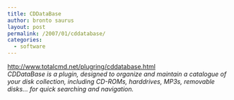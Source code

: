 ```yaml
---
title: CDDataBase
author: bronto saurus
layout: post
permalink: /2007/01/cddatabase/
categories:
  - software
---
```

<a href="http://www.totalcmd.net/plugring/cddatabase.html" target="_blank" >http://www.totalcmd.net/plugring/cddatabase.html</a>  
*CDDataBase is a plugin, designed to organize and maintain a catalogue of your disk collection, including CD-ROMs, harddrives, MP3s, removable disks&#8230; for quick searching and navigation.*